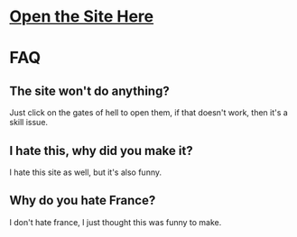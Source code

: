 # [Open the Site Here](https://typicalnerds.github.io/Gates-of-Hell/)

# FAQ
## The site won't do anything?
Just click on the gates of hell to open them, if that doesn't work, then it's a skill issue.
## I hate this, why did you make it?
I hate this site as well, but it's also funny.
## Why do you hate France?
I don't hate france, I just thought this was funny to make.
